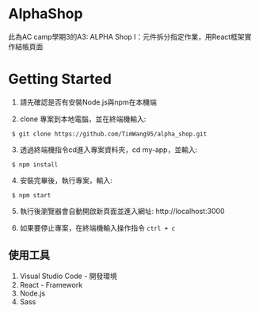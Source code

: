 # AlphaShop
此為AC camp學期3的A3: ALPHA Shop I：元件拆分指定作業，用React框架實作結帳頁面


# Getting Started
1. 請先確認是否有安裝Node.js與npm在本機端

2. clone 專案到本地電腦，並在終端機輸入: 

```
 $ git clone https://github.com/TimWang95/alpha_shop.git
```

3. 透過終端機指令cd進入專案資料夾，cd my-app，並輸入:

```
 $ npm install
```

4. 安裝完畢後，執行專案，輸入:

```
 $ npm start
```

5. 執行後瀏覽器會自動開啟新頁面並進入網址: http://localhost:3000

6. 如果要停止專案，在終端機輸入操作指令 `ctrl + c`


## 使用工具
1. Visual Studio Code - 開發環境
2. React - Framework
3. Node.js
4. Sass
